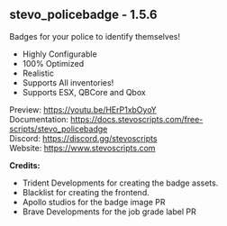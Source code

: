 ## stevo_policebadge - 1.5.6
Badges for your police to identify themselves!

- Highly Configurable
- 100% Optimized
- Realistic
- Supports All inventories!
- Supports ESX, QBCore and  Qbox

Preview: https://youtu.be/HErP1xbOyoY
<br>
Documentation: https://docs.stevoscripts.com/free-scripts/stevo_policebadge
<br>
Discord: https://discord.gg/stevoscripts
<br>
Website: https://www.stevoscripts.com


**Credits:** 

- Trident Developments for creating the badge assets.
- Blacklist for creating the frontend.
- Apollo studios for the badge image PR
- Brave Developments for the job grade label PR

